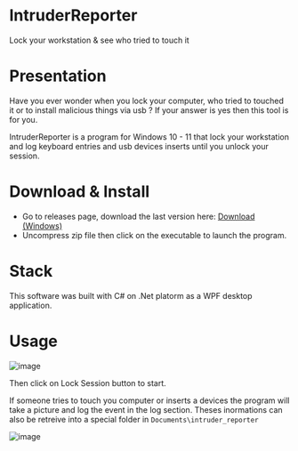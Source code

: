 # IntruderReporter
Lock your workstation &amp; see who tried to touch it

# Presentation
Have you ever wonder when you lock your computer, who tried to touched it or to install malicious things via usb ? If your answer is yes then this tool is for you.

IntruderReporter is a program for Windows 10 - 11 that lock your workstation and log keyboard entries and usb devices inserts until you unlock your session.

# Download & Install

- Go to releases page, download the last version here: 
[Download (Windows)](https://github.com/g0tie/IntruderReporter/release)
- Uncompress zip file then click on the executable to launch the program.


# Stack

This software was built with C# on .Net platorm as a WPF desktop application.

# Usage
![image](https://user-images.githubusercontent.com/56622131/186404124-73f077d4-ef0a-4b0e-8506-f3f780b876dc.png)

Then click on Lock Session button to start.

If someone tries to touch you computer or inserts a devices the program will take a picture and log the event in the log section. Theses inormations can also be retreive into a special folder in ```Documents\intruder_reporter```

![image](https://user-images.githubusercontent.com/56622131/186404595-ba1c1db2-2061-46e8-b775-5fa873609314.png)
